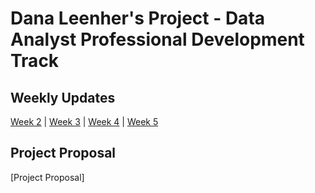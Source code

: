 # Dana Leenher's Project - Data Analyst Professional Development Track

## Weekly Updates
[Week 2](https://github.com/DLeenheer/DLeenheer.github.io/blob/main/Week%202.md) | [Week 3](https://github.com/DLeenheer/Professional-Development/blob/main/week3.md) | [Week 4](https://github.com/DLeenheer/Professional-Development/blob/main/week4.md) | [Week 5](https://github.com/DLeenheer/Professional-Development/blob/main/week5.md)

## Project Proposal
[Project Proposal]
